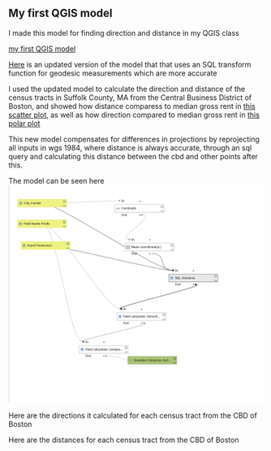 
## My first QGIS model

I made this model for finding direction and distance in my QGIS class

[my first QGIS model](model1.model3)

[Here](model1_v3.2.model3) is an updated version of the model that that uses an SQL transform function for geodesic measurements which are more accurate

I used the updated model to calculate the direction and distance of the census tracts in Suffolk County, MA from the Central Business District of Boston, and showed how distance comparess to median gross rent in [this scatter plot](boston_scatterplot.html), as well as how direction compared to median gross rent in [this polar plot](polar_boston.html)

This new model compensates for differences in projections by reprojecting all inputs in wgs 1984, where distance is always accurate, through an sql query and calculating this distance between the cbd and other points after this. 

The model can be seen here
![updated model](model.PNG)

Here are the directions it calculated for each census tract from the CBD of Boston

Here are the distances for each census tract from the CBD of Boston
